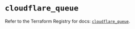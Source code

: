 # `cloudflare_queue`

Refer to the Terraform Registry for docs: [`cloudflare_queue`](https://registry.terraform.io/providers/cloudflare/cloudflare/4.32.0/docs/resources/queue).
